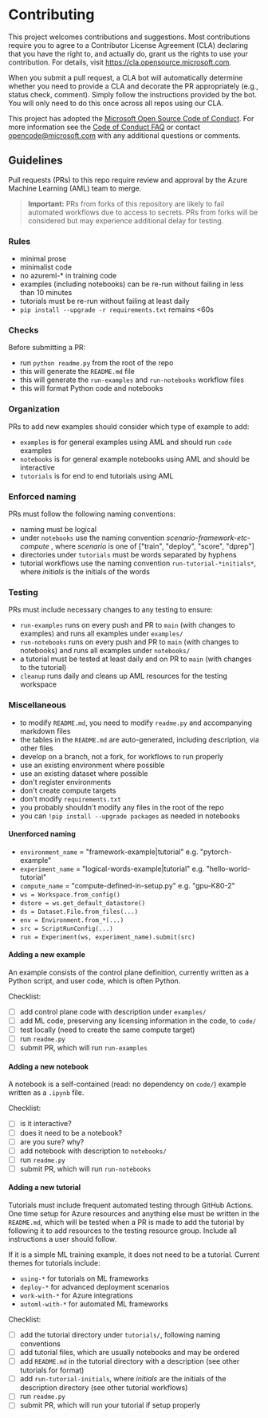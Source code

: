 # Contributing

This project welcomes contributions and suggestions.  Most contributions require you to agree to a
Contributor License Agreement (CLA) declaring that you have the right to, and actually do, grant us
the rights to use your contribution. For details, visit https://cla.opensource.microsoft.com.

When you submit a pull request, a CLA bot will automatically determine whether you need to provide
a CLA and decorate the PR appropriately (e.g., status check, comment). Simply follow the instructions
provided by the bot. You will only need to do this once across all repos using our CLA.

This project has adopted the [Microsoft Open Source Code of Conduct](https://opensource.microsoft.com/codeofconduct/).
For more information see the [Code of Conduct FAQ](https://opensource.microsoft.com/codeofconduct/faq/) or
contact [opencode@microsoft.com](mailto:opencode@microsoft.com) with any additional questions or comments.

## Guidelines

Pull requests (PRs) to this repo require review and approval by the Azure Machine Learning (AML) team to merge.

> **Important:**
> PRs from forks of this repository are likely to fail automated workflows due to access to secrets. PRs from forks will be considered but may experience additional delay for testing.

### Rules

* minimal prose
* minimalist code
* no azureml-* in training code
* examples (including notebooks) can be re-run without failing in less than 10 minutes
* tutorials must be re-run without failing at least daily
* `pip install --upgrade -r requirements.txt` remains <60s

### Checks

Before submitting a PR:

* run `python readme.py` from the root of the repo
* this will generate the `README.md` file
* this will generate the `run-examples` and `run-notebooks` workflow files
* this will format Python code and notebooks

### Organization

PRs to add new examples should consider which type of example to add:

* `examples` is for general examples using AML and should run `code` examples
* `notebooks` is for general example notebooks using AML and should be interactive
* `tutorials` is for end to end tutorials using AML

### Enforced naming

PRs must follow the following naming conventions:

* naming must be logical
* under `notebooks` use the naming convention *scenario-framework-etc-compute* , where *scenario* is one of ["train", "deploy", "score", "dprep"]
* directories under `tutorials` must be words separated by hyphens
* tutorial workflows use the naming convention `run-tutorial-*initials*`, where *initials* is the initials of the words

### Testing

PRs must include necessary changes to any testing to ensure:

* `run-examples` runs on every push and PR to `main` (with changes to examples) and runs all examples under `examples/`
* `run-notebooks` runs on every push and PR to `main` (with changes to notebooks) and runs all examples under `notebooks/`
* a tutorial must be tested at least daily and on PR to `main` (with changes to the tutorial)
* `cleanup` runs daily and cleans up AML resources for the testing workspace

### Miscellaneous

* to modify `README.md`, you need to modify `readme.py` and accompanying markdown files
* the tables in the `README.md` are auto-generated, including description, via other files
* develop on a branch, not a fork, for workflows to run properly
* use an existing environment where possible
* use an existing dataset where possible
* don't register environments
* don't create compute targets
* don't modify `requirements.txt`
* you probably shouldn't modify any files in the root of the repo
* you can `!pip install --upgrade packages` as needed in notebooks

#### Unenforced naming

* `environment_name` = "framework-example|tutorial" e.g. "pytorch-example"
* `experiment_name` = "logical-words-example|tutorial" e.g. "hello-world-tutorial"
* `compute_name` = "compute-defined-in-setup.py" e.g. "gpu-K80-2"
* `ws = Workspace.from_config()`
* `dstore = ws.get_default_datastore()`
* `ds = Dataset.File.from_files(...)`
* `env = Environment.from_*(...)`
* `src = ScriptRunConfig(...)`
* `run = Experiment(ws, experiment_name).submit(src)`

#### Adding a new example

An example consists of the control plane definition, currently written as a Python script, and user code, which is often Python.

Checklist:

* [ ] add control plane code with description under `examples/`
* [ ] add ML code, preserving any licensing information in the code, to `code/`
* [ ] test locally (need to create the same compute target)
* [ ] run `readme.py`
* [ ] submit PR, which will run `run-examples`

#### Adding a new notebook

A notebook is a self-contained (read: no dependency on `code/`) example written as a `.ipynb` file.

Checklist:

* [ ] is it interactive?
* [ ] does it need to be a notebook?
* [ ] are you sure? why?
* [ ] add notebook with description to `notebooks/`
* [ ] run `readme.py`
* [ ] submit PR, which will run `run-notebooks`

#### Adding a new tutorial

Tutorials must include frequent automated testing through GitHub Actions. One time setup for Azure resources and anything else must be written in the `README.md`, which will be tested when a PR is made to add the tutorial by following it to add resources to the testing resource group. Include all instructions a user should follow.

If it is a simple ML training example, it does not need to be a tutorial. Current themes for tutorials include:

* `using-*` for tutorials on ML frameworks
* `deploy-*` for advanced deployment scenarios
* `work-with-*` for Azure integrations
* `automl-with-*` for automated ML frameworks

Checklist:

* [ ] add the tutorial directory under `tutorials/`, following naming conventions
* [ ] add tutorial files, which are usually notebooks and may be ordered
* [ ] add `README.md` in the tutorial directory with a description (see other tutorials for format)
* [ ] add `run-tutorial-initials`, where *initials* are the initials of the description directory (see other tutorial workflows)
* [ ] run `readme.py`
* [ ] submit PR, which will run your tutorial if setup properly
